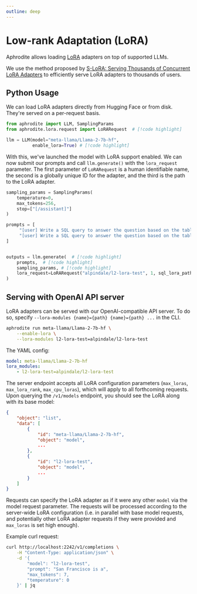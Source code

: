 ```yaml
---
outline: deep
---
```


# Low-rank Adaptation (LoRA)
Aphrodite allows loading [LoRA](https://arxiv.org/abs/2106.09685) adapters on top of supported LLMs.

We use the method proposed by [S-LoRA: Serving Thousands of Concurrent LoRA Adapters](https://arxiv.org/abs/2311.03285) to efficiently serve LoRA adapters to thousands of users.

## Python Usage

We can load LoRA adapters directly from Hugging Face or from disk. They're served on a per-request basis.

```py
from aphrodite import LLM, SamplingParams
from aphrodite.lora.request import LoRARequest  # [!code highlight]

llm = LLM(model="meta-llama/Llama-2-7b-hf",
          enable_lora=True) # [!code highlight]
```

With this, we've launched the model with LoRA support enabled. We can now submit our prompts and call `llm.generate()` with the `lora_request` parameter. The first parameter of `LoRARequest` is a human identifiable name, the second is a globally unique ID for the adapter, and the third is the path to the LoRA adapter.

```py
sampling_params = SamplingParams(
    temperature=0,
    max_tokens=256,
    stop=["[/assistant]"]
)

prompts = [
     "[user] Write a SQL query to answer the question based on the table schema.\n\n context: CREATE TABLE table_name_74 (icao VARCHAR, airport VARCHAR)\n\n question: Name the ICAO for lilongwe international airport [/user] [assistant]",
     "[user] Write a SQL query to answer the question based on the table schema.\n\n context: CREATE TABLE table_name_11 (nationality VARCHAR, elector VARCHAR)\n\n question: When Anchero Pantaleone was the elector what is under nationality? [/user] [assistant]",
]


outputs = llm.generate(  # [!code highlight]
    prompts,  # [!code highlight]
    sampling_params, # [!code highlight]
    lora_request=LoRARequest("alpindale/l2-lora-test", 1, sql_lora_path)   # [!code highlight]
)
```

## Serving with OpenAI API server

LoRA adapters can be served with our OpenAI-compatible API server. To do so, specify `--lora-modules {name}={path} {name}={path} ...` in the CLI. 

```sh
aphrodite run meta-llama/Llama-2-7b-hf \
    --enable-lora \
    --lora-modules l2-lora-test=alpindale/l2-lora-test
```

The YAML config:

```yaml
model: meta-llama/Llama-2-7b-hf
lora_modules:
    - l2-lora-test=alpindale/l2-lora-test
```

The server endpoint accepts all LoRA configuration parameters (`max_loras`, `max_lora_rank`, `max_cpu_loras`), which will apply to all forthcoming requests. Upon querying the `/v1/models` endpoint, you should see the LoRA along with its base model:

```json
{
    "object": "list",
    "data": [
        {
            "id": "meta-llama/Llama-2-7b-hf",
            "object": "model",
            ...
        },
        {
            "id": "l2-lora-test",
            "object": "model",
            ...
        }
    ]
}
```

Requests can specify the LoRA adapter as if it were any other `model` via the model request parameter. The requests will be processed according to the server-wide LoRA configuration (i.e. in parallel with base model requests, and potentially other LoRA adapter requests if they were provided and `max_loras` is set high enough).

Example curl request:

```sh
curl http://localhost:2242/v1/completions \
    -H "Content-Type: application/json" \
    -d '{
        "model": "l2-lora-test",
        "prompt": "San Francisco is a",
        "max_tokens": 7,
        "temperature": 0
    }' | jq
```
